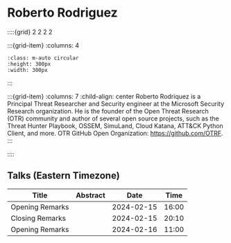 # Roberto Rodriguez

::::{grid} 2 2 2 2

:::{grid-item}
:columns: 4

```{image} ../images/speakers/RobertoRodriguez.png
:class: m-auto circular
:height: 300px
:width: 300px
```

:::

:::{grid-item}
:columns: 7
:child-align: center
Roberto Rodriquez is a Principal Threat Researcher and Security engineer at the Microsoft Security Research organization. He is the founder of the Open Threat Research (OTR) community and author of several open source projects, such as the Threat Hunter Playbook, OSSEM, SimuLand, Cloud Katana, ATT&CK Python Client, and more. OTR GitHub Open Organization: https://github.com/OTRF.
:::

::::

## Talks (Eastern Timezone)

| Title | Abstract | Date | Time |
| ----- | -------- | ---- | ---- |
| Opening Remarks |  | 2024-02-15 | 16:00 |
| Closing Remarks |  | 2024-02-15 | 20:10 |
| Opening Remarks |  | 2024-02-16 | 11:00 |
